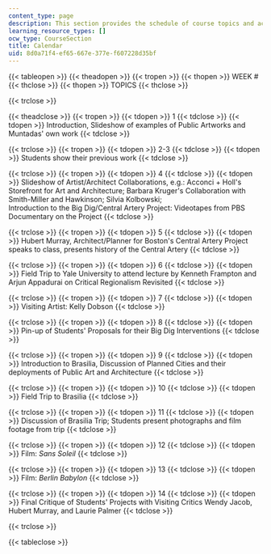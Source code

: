 ```yaml
---
content_type: page
description: This section provides the schedule of course topics and activities.
learning_resource_types: []
ocw_type: CourseSection
title: Calendar
uid: 8d0a71f4-ef65-667e-377e-f607228d35bf
---
```


{{< tableopen >}}
{{< theadopen >}}
{{< tropen >}}
{{< thopen >}}
WEEK #
{{< thclose >}}
{{< thopen >}}
TOPICS
{{< thclose >}}

{{< trclose >}}

{{< theadclose >}}
{{< tropen >}}
{{< tdopen >}}
1
{{< tdclose >}}
{{< tdopen >}}
Introduction, Slideshow of examples of Public Artworks and Muntadas' own work
{{< tdclose >}}

{{< trclose >}}
{{< tropen >}}
{{< tdopen >}}
2-3
{{< tdclose >}}
{{< tdopen >}}
Students show their previous work
{{< tdclose >}}

{{< trclose >}}
{{< tropen >}}
{{< tdopen >}}
4
{{< tdclose >}}
{{< tdopen >}}
Slideshow of Artist/Architect Collaborations, e.g.: Acconci + Holl's Storefront for Art and Architecture; Barbara Kruger's Collaboration with Smith-Miller and Hawkinson; Silvia Kolbowski;  
Introduction to the Big Dig/Central Artery Project: Videotapes from PBS Documentary on the Project
{{< tdclose >}}

{{< trclose >}}
{{< tropen >}}
{{< tdopen >}}
5
{{< tdclose >}}
{{< tdopen >}}
Hubert Murray, Architect/Planner for Boston's Central Artery Project speaks to class, presents history of the Central Artery
{{< tdclose >}}

{{< trclose >}}
{{< tropen >}}
{{< tdopen >}}
6
{{< tdclose >}}
{{< tdopen >}}
Field Trip to Yale University to attend lecture by Kenneth Frampton and Arjun Appadurai on Critical Regionalism Revisited
{{< tdclose >}}

{{< trclose >}}
{{< tropen >}}
{{< tdopen >}}
7
{{< tdclose >}}
{{< tdopen >}}
Visiting Artist: Kelly Dobson
{{< tdclose >}}

{{< trclose >}}
{{< tropen >}}
{{< tdopen >}}
8
{{< tdclose >}}
{{< tdopen >}}
Pin-up of Students' Proposals for their Big Dig Interventions
{{< tdclose >}}

{{< trclose >}}
{{< tropen >}}
{{< tdopen >}}
9
{{< tdclose >}}
{{< tdopen >}}
Introduction to Brasilia, Discussion of Planned Cities and their deployments of Public Art and Architecture
{{< tdclose >}}

{{< trclose >}}
{{< tropen >}}
{{< tdopen >}}
10
{{< tdclose >}}
{{< tdopen >}}
Field Trip to Brasilia
{{< tdclose >}}

{{< trclose >}}
{{< tropen >}}
{{< tdopen >}}
11
{{< tdclose >}}
{{< tdopen >}}
Discussion of Brasilia Trip; Students present photographs and film footage from trip
{{< tdclose >}}

{{< trclose >}}
{{< tropen >}}
{{< tdopen >}}
12
{{< tdclose >}}
{{< tdopen >}}
Film: _Sans Soleil_
{{< tdclose >}}

{{< trclose >}}
{{< tropen >}}
{{< tdopen >}}
13
{{< tdclose >}}
{{< tdopen >}}
Film: _Berlin Babylon_
{{< tdclose >}}

{{< trclose >}}
{{< tropen >}}
{{< tdopen >}}
14
{{< tdclose >}}
{{< tdopen >}}
Final Critique of Students' Projects with Visiting Critics Wendy Jacob, Hubert Murray, and Laurie Palmer
{{< tdclose >}}

{{< trclose >}}

{{< tableclose >}}